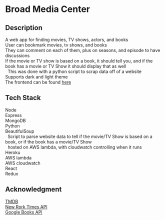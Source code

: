 # Broad Media Center

## Description
A web app for finding movies, TV shows, actors, and books <br/>
User can bookmark movies, tv shows, and books <br/>
They can comment on each of them, plus on seasons, and episode to have discussions <br/>
If the movie or TV show is based on a book, it should tell you, and if the book has a movie or TV Show it should display that as well <br/>
&nbsp; This was done with a python script to scrap data off of a website <br/>
Supports dark and light theme <br/>
The frontend can be found <a href='https://github.com/alesalsa10/mediafrontend' >here</a> 

## Tech Stack
Node <br/>
Express <br/>
MongoDB <br/>
Python <br/>
BeautifulSoup <br/>
&nbsp; Script to parse website data to tell if the movie/TV Show is based on a book, or if the book has a movie/TV Show <br/>
&nbsp; hosted on AWS lambda, with cloudwatch controlling when it runs <br/>
Heroku <br/>
AWS lambda <br/>
AWS cloudwatch <br/>
React <br/>
Redux <br/>

## Acknowledgment
<a href='https://developers.themoviedb.org/4/getting-started/authorization' >TMDB</a> <br/>
<a href='https://developer.nytimes.com/docs/books-product/1/overview' >New Rork Times API</a> <br/>
<a href='https://developers.google.com/books' >Google Books API</a> <br/>

